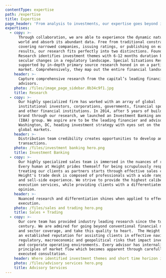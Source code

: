 ```yaml
---
contentType: expertise
path: /expertise
title: Expertise
page_header: 'From analysis to investments, our expertise goes beyond insights.'
expertises:
  - copy: >-
      Through collaboration, we are able to experience the dynamic nature of the
      world and absorb its abundant data. Free from traditional constraints of
      covering narrowed companies, issuing ratings, or publishing on earnings
      results, our research fits perfectly into two distinctions. Foundation
      Research identifies investment themes with 6-12 months duration based on
      secular changes in a regulatory landscape. Special Situations Research is
      supported by in-depth primary source research honed in on a particular
      market. Comprehensively, they map out the entire financial landscape.
    header: >-
      Capture comprehensive research from the capital’s leading financiers and
      advisors.
    photo: /files/image_page_sidebar.0b34c9f1.jpg
    title: Research
  - copy: >-
      Our highly specialized firm has worked with an array of global
      institutional investors, corporations, governments, financial sponsors,
      and other financial institutions. In 2014, after 5 years of building our
      brand through our research, we launched an Investment Banking and Advisory
      (IBA) group. We aspire are to be the leading financier and advisor in
      Washington, DC, heading investment strategy with eyes set on the future of
      global markets.
    header: >-
      Distribution team credibility creates opportunities to develop and market
      transactions.
    photo: /files/investment banking hero.png
    title: Investment Banking
  - copy: >-
      Our highly specialized sales team is immersed in the nuances of research.
      Every human at Height prides themself for being scrupulously responsive,
      treating our clients as partners starts through effective sales coverage.
      Height's trade desk is composed of professionals with a wide range of buy
      and sell-side experience. We strive to provide the highest caliber trade
      execution services, while providing clients with a differentiated research
      opinion.
    header: >-
      Nuanced research and differentiation shines when applied to effective
      execution.
    photo: /files/sales and trading hero.png
    title: Sales + Trading
  - copy: >-
      Our core team has provided industry leading research since the turn of the
      century. We are admired for going beyond conventional financial modeling
      and sector coverage, and take this quality to heart.  The Height team has
      an established reputation for assisting clients in effective navigation of
      regulatory, macroeconomic and geopolitical risks that impact investments
      and corporate operating environments. Every advisor has internalized the
      principles of market flow which becomes apparent through carefully
      executed consultation.
    header: Where identified investment themes and short time horizon ideas converge.
    photo: /files/advisory services hero.png
    title: Advisory Services
---
```


